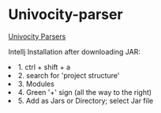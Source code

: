 <h1>Univocity-parser</h1> 

<a href = "https://github.com/uniVocity/univocity-parsers"> Univocity Parsers</a>  

Intellj Installation after downloading JAR:
<li>1. ctrl + shift + a 
<li>2. search for 'project structure' 
<li>3. Modules 
<li>4. Green '+' sign (all the way to the right) 
<li>5. Add as Jars or Directory; select Jar file 

